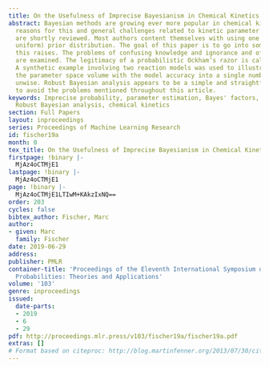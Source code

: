 ```yaml
---
title: On the Usefulness of Imprecise Bayesianism in Chemical Kinetics
abstract: Bayesian methods are growing ever more popular in chemical kinetics. The
  reasons for this and general challenges related to kinetic parameter estimation
  are shortly reviewed. Most authors content themselves with using one single (mostly
  uniform) prior distribution. The goal of this paper is to go into some serious issues
  this raises. The problems of confusing knowledge and ignorance and of reparametrisation
  are examined. The legitimacy of a probabilistic Ockham’s razor is called into question.
  A synthetic example involving two reaction models was used to illustrate how merging
  the parameter space volume with the model accuracy into a single number might be
  unwise. Robust Bayesian analysis appears to be a simple and straightforward way
  to avoid the problems mentioned throughout this article.
keywords: Imprecise probability, parameter estimation, Bayes' factors, Ockham's razor,
  Robust Bayesian analysis, chemical kinetics
section: Full Papers
layout: inproceedings
series: Proceedings of Machine Learning Research
id: fischer19a
month: 0
tex_title: On the Usefulness of Imprecise Bayesianism in Chemical Kinetics
firstpage: !binary |-
  MjAz4oCTMjE1
lastpage: !binary |-
  MjAz4oCTMjE1
page: !binary |-
  MjAz4oCTMjE1LTIwM+KAkzIxNQ==
order: 203
cycles: false
bibtex_author: Fischer, Marc
author:
- given: Marc
  family: Fischer
date: 2019-06-29
address: 
publisher: PMLR
container-title: 'Proceedings of the Eleventh International Symposium on Imprecise
  Probabilities: Theories and Applications'
volume: '103'
genre: inproceedings
issued:
  date-parts:
  - 2019
  - 6
  - 29
pdf: http://proceedings.mlr.press/v103/fischer19a/fischer19a.pdf
extras: []
# Format based on citeproc: http://blog.martinfenner.org/2013/07/30/citeproc-yaml-for-bibliographies/
---
```

